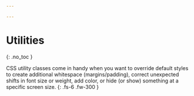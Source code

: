 ```yaml
---

---
```


# Utilities
{: .no_toc }

CSS utility classes come in handy when you want to override default styles to create additional whitespace (margins/padding), correct unexpected shifts in font size or weight, add color, or hide (or show) something at a specific screen size.
{: .fs-6 .fw-300 }
